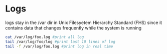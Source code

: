 # Logs

logs stay in the /var dir in Unix Filesyetem Hierarchy Standard (FHS) since it contains data that changes frequently while the system is running

```bash
cat /var/log/foo.log #print all log
tail /var/log/foo/log #print last 10 lines of log
tail -f /var/log/foo.log #print log in real time
```
